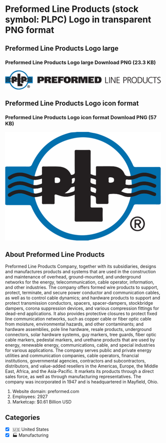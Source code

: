 # Preformed Line Products (stock symbol: PLPC) Logo in transparent PNG format

## Preformed Line Products Logo large

### Preformed Line Products Logo large Download PNG (23.3 KB)

![Preformed Line Products Logo large Download PNG (23.3 KB)](/img/orig/PLPC_BIG-e9880a2c.png)

## Preformed Line Products Logo icon format

### Preformed Line Products Logo icon format Download PNG (57 KB)

![Preformed Line Products Logo icon format Download PNG (57 KB)](/img/orig/PLPC-4e22682a.png)

## About Preformed Line Products

Preformed Line Products Company, together with its subsidiaries, designs and manufactures products and systems that are used in the construction and maintenance of overhead, ground-mounted, and underground networks for the energy, telecommunication, cable operator, information, and other industries. The company offers formed wire products to support, protect, terminate, and secure power conductor and communication cables, as well as to control cable dynamics; and hardware products to support and protect transmission conductors, spacers, spacer-dampers, stockbridge dampers, corona suppression devices, and various compression fittings for dead-end applications. It also provides protective closures to protect fixed line communication networks, such as copper cable or fiber optic cable from moisture, environmental hazards, and other contaminants; and hardware assemblies, pole line hardware, resale products, underground connectors, solar hardware systems, guy markers, tree guards, fiber optic cable markers, pedestal markers, and urethane products that are used by energy, renewable energy, communications, cable, and special industries for various applications. The company serves public and private energy utilities and communication companies, cable operators, financial institutions, governmental agencies, contractors and subcontractors, distributors, and value-added resellers in the Americas, Europe, the Middle East, Africa, and the Asia-Pacific. It markets its products through a direct sales force, as well as through manufacturing representatives. The company was incorporated in 1947 and is headquartered in Mayfield, Ohio.

1. Website domain: preformed.com
2. Employees: 2927
3. Marketcap: $0.61 Billion USD


## Categories
- [x] 🇺🇸 United States
- [x] 🏭 Manufacturing
